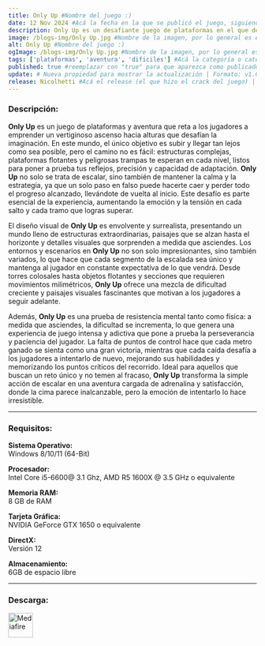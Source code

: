 ```yaml
---
title: Only Up #Nombre del juego :)
date: 12 Nov 2024 #Acá la fecha en la que se publicó el juego, siguiendo este formato: Dia "30", Mes "Oct", Año "2024" = como debe quedar: 30 Oct 2024
description: Only Up es un desafiante juego de plataformas en el que deberás escalar hasta alturas impresionantes, superando obstáculos y tomando decisiones rápidas para evitar caer. Con cada nivel, la dificultad aumenta, poniendo a prueba tu precisión y reflejos. ¿Hasta dónde podrás llegar sin caer? #Acá una mini descripción del juego
image: /blogs-img/Only Up.jpg #Nombre de la imagen, por lo general es exactamente el mismo nombre que el juego excluyendo lo ":" (Dos puntos)
alt: Only Up #Nombre del juego :)
ogImage: /blogs-img/Only Up.jpg #Nombre de la imagen, por lo general es exactamente el mismo nombre que el juego excluyendo lo ":" (Dos puntos)
tags: ['plataformas', 'aventura', 'dificiles'] #Acá la categoría o categorías del juego, si es más de una se coloca en este formato: ['categoría1', 'categoría2']
published: true #reemplazar con "true" para que aparezca como publicado
update: # Nueva propiedad para mostrar la actualización | Formato: v1.0.0
release: Nicolhetti #Acá el release (el que hizo el crack del juego) | Formato: Nicolhetti
---
```


<!--En VSCode seleccionando una palabra, por ejemplo: "Only Up" y apretando Ctrl+F2 se seleccionan todas las palabras iguales-->

### Descripción:
**Only Up** es un juego de plataformas y aventura que reta a los jugadores a emprender un vertiginoso ascenso hacia alturas que desafían la imaginación. En este mundo, el único objetivo es subir y llegar tan lejos como sea posible, pero el camino no es fácil: estructuras complejas, plataformas flotantes y peligrosas trampas te esperan en cada nivel, listos para poner a prueba tus reflejos, precisión y capacidad de adaptación. **Only Up** no solo se trata de escalar, sino también de mantener la calma y la estrategia, ya que un solo paso en falso puede hacerte caer y perder todo el progreso alcanzado, llevándote de vuelta al inicio. Este desafío es parte esencial de la experiencia, aumentando la emoción y la tensión en cada salto y cada tramo que logras superar.

El diseño visual de **Only Up** es envolvente y surrealista, presentando un mundo lleno de estructuras extraordinarias, paisajes que se alzan hasta el horizonte y detalles visuales que sorprenden a medida que asciendes. Los entornos y escenarios en **Only Up** no son solo impresionantes, sino también variados, lo que hace que cada segmento de la escalada sea único y mantenga al jugador en constante expectativa de lo que vendrá. Desde torres colosales hasta objetos flotantes y secciones que requieren movimientos milimétricos, **Only Up** ofrece una mezcla de dificultad creciente y paisajes visuales fascinantes que motivan a los jugadores a seguir adelante.

Además, **Only Up** es una prueba de resistencia mental tanto como física: a medida que asciendes, la dificultad se incrementa, lo que genera una experiencia de juego intensa y adictiva que pone a prueba la perseverancia y paciencia del jugador. La falta de puntos de control hace que cada metro ganado se sienta como una gran victoria, mientras que cada caída desafía a los jugadores a intentarlo de nuevo, mejorando sus habilidades y memorizando los puntos críticos del recorrido. Ideal para aquellos que buscan un reto único y no temen al fracaso, **Only Up** transforma la simple acción de escalar en una aventura cargada de adrenalina y satisfacción, donde la cima parece inalcanzable, pero la emoción de intentarlo lo hace irresistible.
<!--Prompt para Chat-GPT: Hazme una descripción para el juego "Only Up" y cada que menciones "Only Up" ponlo en negrita -->

---

### Requisitos:
**Sistema Operativo:**  
Windows 8/10/11 (64-Bit)

**Procesador:**  
Intel Core i5-6600@ 3.1 Ghz, AMD R5 1600X @ 3.5 GHz o equivalente

**Memoria RAM:**  
8 GB de RAM

**Tarjeta Gráfica:**  
NVIDIA GeForce GTX 1650 o equivalente

**DirectX:**  
Versión 12

**Almacenamiento:**  
6GB de espacio libre

<!--Si falta o sobra un requisito se quita o se agrega manteniendo el mismo formato-->

---

### Descarga:

[<img src="https://gist.github.com/cxmeel/0dbc95191f239b631c3874f4ccf114e2/raw/download.svg" alt="Mediafire" height="50" />](https://www.mediafire.com/file/23gma8y4fh35lu7/Only_UP.zip/file)

<!-- # se debe reemplazar por el link de descarga-->

<!--NOMBRE-DEL-SERVICIO se debe reemplazar por el servicio donde está subido el juego-->